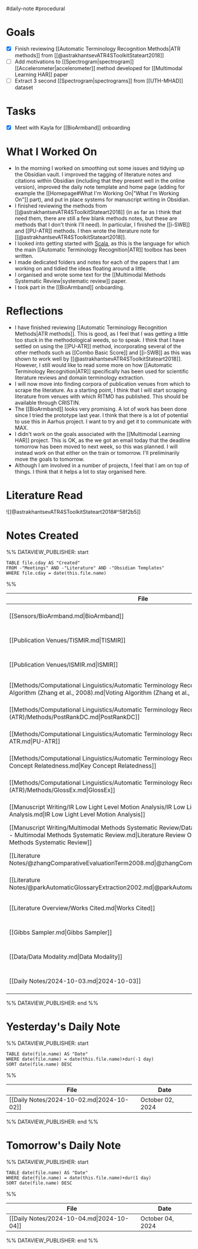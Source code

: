 #daily-note #procedural 

# Goals

- [x] Finish reviewing [[Automatic Terminology Recognition Methods|ATR methods]] from [[@astrakhantsevATR4SToolkitStateart2018]]
- [ ] Add motivations to [[Spectrogram|spectrogram]] [[Accelerometer|accelerometer]] method developed for [[Multimodal Learning HAR]] paper
- [ ] Extract 3 second [[Spectrogram|spectrograms]] from [[UTH-MHAD]] dataset

# Tasks

- [x] Meet with Kayla for [[BioArmband]] onboarding

# What I Worked On

- In the morning I worked on smoothing out some issues and tidying up the Obsidian vault. I improved the tagging of literature notes and citations within Obsidian (including that they present well in the online version), improved the daily note template and home page (adding for example the [[Homepage#What I'm Working On|"What I'm Working On"]] part), and put in place systems for manuscript writing in Obsidian.
- I finished reviewing the methods from [[@astrakhantsevATR4SToolkitStateart2018]] (in as far as I think that need them, there are still a few blank methods notes, but these are methods that I don't think I'll need). In particular, I finished the [[i-SWB]] and [[PU-ATR]] methods. I then wrote the literature note for [[@astrakhantsevATR4SToolkitStateart2018]].
- I looked into getting started with [Scala](https://www.scala-lang.org/), as this is the language for which the main [[Automatic Terminology Recognition|ATR]] toolbox has been written.
- I made dedicated folders and notes for each of the papers that I am working on and tidied the ideas floating around a little.
- I organised and wrote some text for the [[Multimodal Methods Systematic Review|systematic review]] paper.
- I took part in the [[BioArmband]] onboarding.

# Reflections

- I have finished reviewing [[Automatic Terminology Recognition Methods|ATR methods]]. This is good, as I feel that I was getting a little too stuck in the methodological weeds, so to speak. I think that I have settled on using the [[PU-ATR]] method, incorporating several of the other methods such as [[Combo Basic Score]] and [[i-SWB]] as this was shown to work well by [[@astrakhantsevATR4SToolkitStateart2018]]. However, I still would like to read some more on how [[Automatic Terminology Recognition|ATR]] specifically has been used for scientific literature reviews and domain terminology extraction.
- I will now move into finding corpora of publication venues from which to scrape the literature. As a starting point, I think that I will start scraping literature from venues with which RITMO has published. This should be available through CRISTIN.
- The [[BioArmband]] looks very promising. A lot of work has been done since I tried the prototype last year. I think that there is a lot of potential to use this in Aarhus project. I want to try and get it to communicate with MAX.
- I didn't work on the goals associated with the [[Multimodal Learning HAR]] project. This is OK, as the we got an email today that the deadline tomorrow has been moved to next week, so this was planned. I will instead work on that either on the train or tomorrow. I'll preliminarily move the goals to tomorrow.
- Although I am involved in a number of projects, I feel that I am on top of things. I think that it helps a lot to stay organised here.

# Literature Read

![[@astrakhantsevATR4SToolkitStateart2018#^58f2b5]]

# Notes Created


%% DATAVIEW_PUBLISHER: start
```dataview
TABLE file.cday AS "Created"
FROM -"Meetings" AND -"Literature" AND -"Obsidian Templates"
WHERE file.cday = date(this.file.name)
```
%%

| File                                                                                                                                                                                                     | Created          |
| -------------------------------------------------------------------------------------------------------------------------------------------------------------------------------------------------------- | ---------------- |
| [[Sensors/BioArmband.md\|BioArmband]]                                                                                                                                                                    | October 03, 2024 |
| [[Publication Venues/TISMIR.md\|TISMIR]]                                                                                                                                                                 | October 03, 2024 |
| [[Publication Venues/ISMIR.md\|ISMIR]]                                                                                                                                                                   | October 03, 2024 |
| [[Methods/Computational Linguistics/Automatic Terminology Recognition (ATR)/Methods/Voting Algorithm (Zhang et al., 2008).md\|Voting Algorithm (Zhang et al., 2008)]]                                    | October 03, 2024 |
| [[Methods/Computational Linguistics/Automatic Terminology Recognition (ATR)/Methods/PostRankDC.md\|PostRankDC]]                                                                                          | October 03, 2024 |
| [[Methods/Computational Linguistics/Automatic Terminology Recognition (ATR)/Methods/PU-ATR.md\|PU-ATR]]                                                                                                  | October 03, 2024 |
| [[Methods/Computational Linguistics/Automatic Terminology Recognition (ATR)/Methods/Key Concept Relatedness.md\|Key Concept Relatedness]]                                                                | October 03, 2024 |
| [[Methods/Computational Linguistics/Automatic Terminology Recognition (ATR)/Methods/GlossEx.md\|GlossEx]]                                                                                                | October 03, 2024 |
| [[Manuscript Writing/IR Low Light Level Motion Analysis/IR Low Light Level Motion Analysis.md\|IR Low Light Level Motion Analysis]]                                                                      | October 03, 2024 |
| [[Manuscript Writing/Multimodal Methods Systematic Review/Data/Literature Review Overview - Multimodal Methods Systematic Review.md\|Literature Review Overview - Multimodal Methods Systematic Review]] | October 03, 2024 |
| [[Literature Notes/@zhangComparativeEvaluationTerm2008.md\|@zhangComparativeEvaluationTerm2008]]                                                                                                         | October 03, 2024 |
| [[Literature Notes/@parkAutomaticGlossaryExtraction2002.md\|@parkAutomaticGlossaryExtraction2002]]                                                                                                       | October 03, 2024 |
| [[Literature Overview/Works Cited.md\|Works Cited]]                                                                                                                                                      | October 03, 2024 |
| [[Gibbs Sampler.md\|Gibbs Sampler]]                                                                                                                                                                      | October 03, 2024 |
| [[Data/Data Modality.md\|Data Modality]]                                                                                                                                                                 | October 03, 2024 |
| [[Daily Notes/2024-10-03.md\|2024-10-03]]                                                                                                                                                                | October 03, 2024 |

%% DATAVIEW_PUBLISHER: end %%

# Yesterday's Daily Note

%% DATAVIEW_PUBLISHER: start
```dataview
TABLE date(file.name) AS "Date"
WHERE date(file.name) = date(this.file.name)+dur(-1 day)
SORT date(file.name) DESC
```
%%

| File                                      | Date             |
| ----------------------------------------- | ---------------- |
| [[Daily Notes/2024-10-02.md\|2024-10-02]] | October 02, 2024 |

%% DATAVIEW_PUBLISHER: end %%
# Tomorrow's Daily Note

%% DATAVIEW_PUBLISHER: start
```dataview
TABLE date(file.name) AS "Date"
WHERE date(file.name) = date(this.file.name)+dur(1 day)
SORT date(file.name) DESC
```
%%

| File                                      | Date             |
| ----------------------------------------- | ---------------- |
| [[Daily Notes/2024-10-04.md\|2024-10-04]] | October 04, 2024 |

%% DATAVIEW_PUBLISHER: end %%
